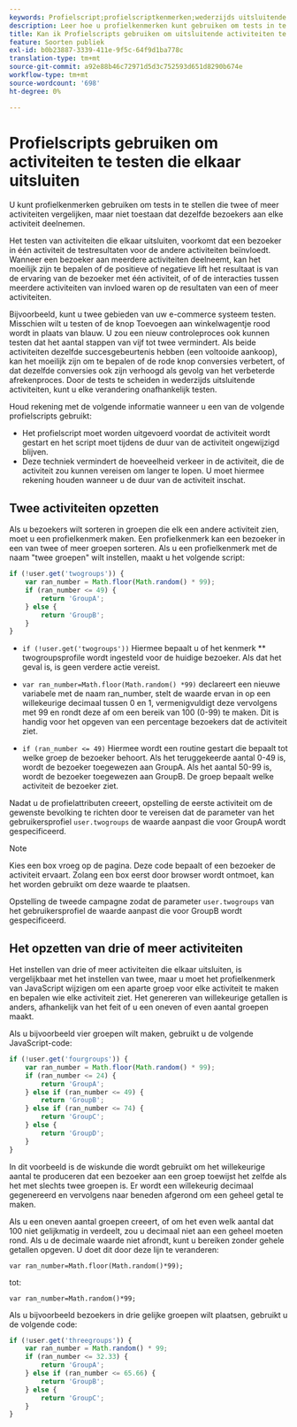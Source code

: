 ```yaml
---
keywords: Profielscript;profielscriptkenmerken;wederzijds uitsluitende activiteiten
description: Leer hoe u profielkenmerken kunt gebruiken om tests in te stellen in Adobe [!DNL Target] die meerdere activiteiten vergelijken maar niet aan dezelfde bezoekers laten deelnemen aan elke activiteit.
title: Kan ik Profielscripts gebruiken om uitsluitende activiteiten te testen?
feature: Soorten publiek
exl-id: b0b23887-3339-411e-9f5c-64f9d1ba778c
translation-type: tm+mt
source-git-commit: a92e88b46c72971d5d3c752593d651d8290b674e
workflow-type: tm+mt
source-wordcount: '698'
ht-degree: 0%

---
```


# Profielscripts gebruiken om activiteiten te testen die elkaar uitsluiten

U kunt profielkenmerken gebruiken om tests in te stellen die twee of meer activiteiten vergelijken, maar niet toestaan dat dezelfde bezoekers aan elke activiteit deelnemen.

Het testen van activiteiten die elkaar uitsluiten, voorkomt dat een bezoeker in één activiteit de testresultaten voor de andere activiteiten beïnvloedt. Wanneer een bezoeker aan meerdere activiteiten deelneemt, kan het moeilijk zijn te bepalen of de positieve of negatieve lift het resultaat is van de ervaring van de bezoeker met één activiteit, of of de interacties tussen meerdere activiteiten van invloed waren op de resultaten van een of meer activiteiten.

Bijvoorbeeld, kunt u twee gebieden van uw e-commerce systeem testen. Misschien wilt u testen of de knop Toevoegen aan winkelwagentje rood wordt in plaats van blauw. U zou een nieuw controleproces ook kunnen testen dat het aantal stappen van vijf tot twee vermindert. Als beide activiteiten dezelfde succesgebeurtenis hebben (een voltooide aankoop), kan het moeilijk zijn om te bepalen of de rode knop conversies verbetert, of dat dezelfde conversies ook zijn verhoogd als gevolg van het verbeterde afrekenproces. Door de tests te scheiden in wederzijds uitsluitende activiteiten, kunt u elke verandering onafhankelijk testen.

Houd rekening met de volgende informatie wanneer u een van de volgende profielscripts gebruikt:

* Het profielscript moet worden uitgevoerd voordat de activiteit wordt gestart en het script moet tijdens de duur van de activiteit ongewijzigd blijven.
* Deze techniek vermindert de hoeveelheid verkeer in de activiteit, die de activiteit zou kunnen vereisen om langer te lopen. U moet hiermee rekening houden wanneer u de duur van de activiteit inschat.

## Twee activiteiten opzetten

Als u bezoekers wilt sorteren in groepen die elk een andere activiteit zien, moet u een profielkenmerk maken. Een profielkenmerk kan een bezoeker in een van twee of meer groepen sorteren. Als u een profielkenmerk met de naam &quot;twee groepen&quot; wilt instellen, maakt u het volgende script:

```javascript
if (!user.get('twogroups')) { 
    var ran_number = Math.floor(Math.random() * 99); 
    if (ran_number <= 49) { 
        return 'GroupA'; 
    } else { 
        return 'GroupB'; 
    } 
}
```

* `if (!user.get('twogroups'))` Hiermee bepaalt u of het kenmerk  ** twogroupsprofile wordt ingesteld voor de huidige bezoeker. Als dat het geval is, is geen verdere actie vereist.

* `var ran_number=Math.floor(Math.random() *99)` declareert een nieuwe variabele met de naam ran_number, stelt de waarde ervan in op een willekeurige decimaal tussen 0 en 1, vermenigvuldigt deze vervolgens met 99 en rondt deze af om een bereik van 100 (0-99) te maken. Dit is handig voor het opgeven van een percentage bezoekers dat de activiteit ziet.

* `if (ran_number <= 49)` Hiermee wordt een routine gestart die bepaalt tot welke groep de bezoeker behoort. Als het teruggekeerde aantal 0-49 is, wordt de bezoeker toegewezen aan GroupA. Als het aantal 50-99 is, wordt de bezoeker toegewezen aan GroupB. De groep bepaalt welke activiteit de bezoeker ziet.

Nadat u de profielattributen creeert, opstelling de eerste activiteit om de gewenste bevolking te richten door te vereisen dat de parameter van het gebruikersprofiel `user.twogroups` de waarde aanpast die voor GroupA wordt gespecificeerd.

>[!NOTE]
>
>Kies een box vroeg op de pagina. Deze code bepaalt of een bezoeker de activiteit ervaart. Zolang een box eerst door browser wordt ontmoet, kan het worden gebruikt om deze waarde te plaatsen.

Opstelling de tweede campagne zodat de parameter `user.twogroups` van het gebruikersprofiel de waarde aanpast die voor GroupB wordt gespecificeerd.

## Het opzetten van drie of meer activiteiten

Het instellen van drie of meer activiteiten die elkaar uitsluiten, is vergelijkbaar met het instellen van twee, maar u moet het profielkenmerk van JavaScript wijzigen om een aparte groep voor elke activiteit te maken en bepalen wie elke activiteit ziet. Het genereren van willekeurige getallen is anders, afhankelijk van het feit of u een oneven of even aantal groepen maakt.

Als u bijvoorbeeld vier groepen wilt maken, gebruikt u de volgende JavaScript-code:

```javascript
if (!user.get('fourgroups')) { 
    var ran_number = Math.floor​(Math.random() * 99); 
    if (ran_number <= 24) { 
        return 'GroupA'; 
    } else if (ran_number <= 49) { 
        return 'GroupB'; 
    } else if (ran_number <= 74) { 
        return 'GroupC'; 
    } else { 
        return 'GroupD'; 
    } 
}
```

In dit voorbeeld is de wiskunde die wordt gebruikt om het willekeurige aantal te produceren dat een bezoeker aan een groep toewijst het zelfde als het met slechts twee groepen is. Er wordt een willekeurig decimaal gegenereerd en vervolgens naar beneden afgerond om een geheel getal te maken.

Als u een oneven aantal groepen creeert, of om het even welk aantal dat 100 niet gelijkmatig in verdeelt, zou u decimaal niet aan een geheel moeten rond. Als u de decimale waarde niet afrondt, kunt u bereiken zonder gehele getallen opgeven. U doet dit door deze lijn te veranderen:

`var ran_number=Math.floor(Math.random()*99);`

tot:

`var ran_number=Math.random()*99;`

Als u bijvoorbeeld bezoekers in drie gelijke groepen wilt plaatsen, gebruikt u de volgende code:

```javascript
if (!user.get('threegroups')) { 
    var ran_number = Math.random() * 99; 
    if (ran_number <= 32.33) { 
        return 'GroupA'; 
    } else if (ran_number <= 65.66) { 
        return 'GroupB'; 
    } else { 
        return 'GroupC'; 
    } 
}
```
